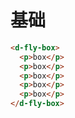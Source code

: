 # 基础

```html
<d-fly-box>
  <p>box</p>
  <p>box</p>
  <p>box</p>
  <p>box</p>
  <p>box</p>
</d-fly-box>
```
